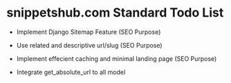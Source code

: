 # snippetshub.com Standard Todo List

* Implement Django Sitemap Feature (SEO Purpose)

* Use related and descriptive url/slug (SEO Purpose)

* Implement effecient caching and minimal landing page (SEO Purpose)

* Integrate get_absolute_url to all model